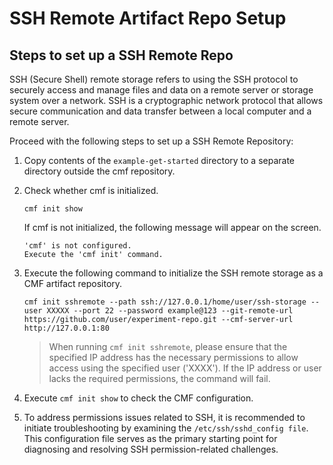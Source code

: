 # SSH Remote Artifact Repo Setup
## Steps to set up a SSH Remote Repo
SSH (Secure Shell) remote storage refers to using the SSH protocol to securely access and manage files and data on a remote server or storage system over a network. SSH is a cryptographic network protocol that allows secure communication and data transfer between a local computer and a remote server.

Proceed with the following steps to set up a SSH Remote Repository:

1. Copy contents of the `example-get-started` directory to a separate directory outside the cmf repository.
2. Check whether cmf is initialized.
   ```
   cmf init show
   ```
   If cmf is not initialized, the following message will appear on the screen.
   ```
   'cmf' is not configured.
   Execute the 'cmf init' command.
   ```

3.  Execute the following command to initialize the SSH remote storage as a CMF artifact repository.
    ```
    cmf init sshremote --path ssh://127.0.0.1/home/user/ssh-storage --user XXXXX --port 22 --password example@123 --git-remote-url https://github.com/user/experiment-repo.git --cmf-server-url http://127.0.0.1:80 
    ```
    > When running `cmf init sshremote`, please ensure that the specified IP address has the necessary permissions to allow access using the specified user ('XXXX'). If the IP address or user lacks the required permissions, the command will fail.

4. Execute `cmf init show` to check the CMF configuration.
5. To address permissions issues related to SSH, it is recommended to initiate troubleshooting by examining the `/etc/ssh/sshd_config file`. This configuration file serves as the primary starting point for diagnosing and resolving SSH permission-related challenges.
